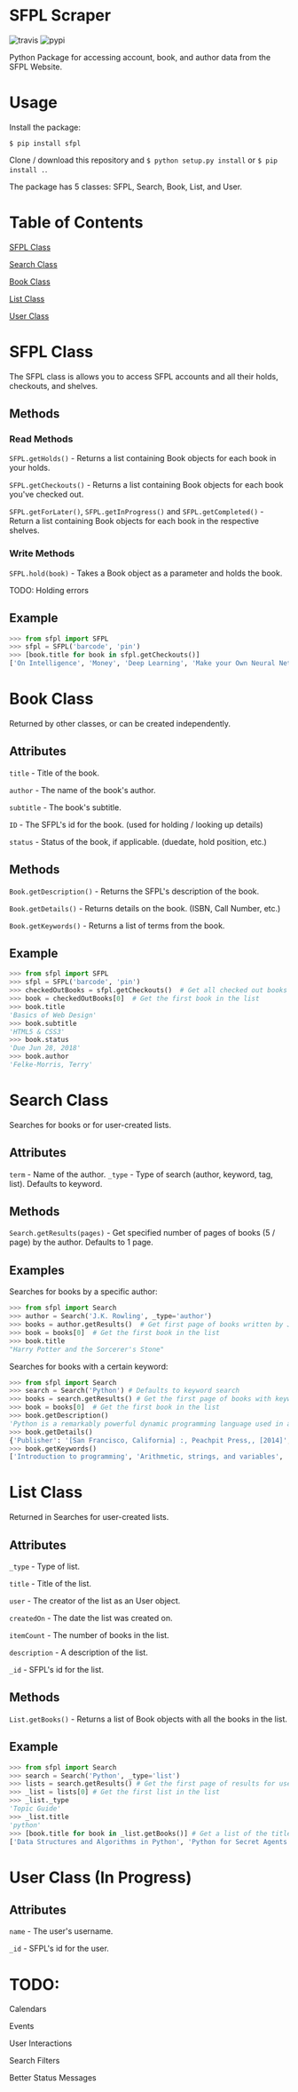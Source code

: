 # SFPL Scraper
![travis](https://travis-ci.org/kajchang/sfpl-scraper.svg?branch=master)
![pypi](https://badge.fury.io/py/sfpl.svg)

Python Package for accessing account, book, and author data from the SFPL Website.

# Usage

Install the package:

```$ pip install sfpl```

Clone / download this repository and ```$ python setup.py install``` or ```$ pip install .```.

The package has 5 classes: SFPL, Search, Book, List, and User.

# Table of Contents

[SFPL Class](https://github.com/kajchang/SFPL#sfpl-class)

[Search Class](https://github.com/kajchang/SFPL#search-class)

[Book Class](https://github.com/kajchang/SFPL#book-class)

[List Class](https://github.com/kajchang/SFPL#list-class)

[User Class](https://github.com/kajchang/SFPL#user-class)


# SFPL Class

The SFPL class is allows you to access SFPL accounts and all their holds, checkouts, and shelves.

## Methods

### Read Methods

```SFPL.getHolds()``` - Returns a list containing Book objects for each book in your holds.

```SFPL.getCheckouts()``` - Returns a list containing Book objects for each book you've checked out.

```SFPL.getForLater()```, ```SFPL.getInProgress()``` and ```SFPL.getCompleted()``` - Return a list containing Book objects for each book in the respective shelves.

### Write Methods

```SFPL.hold(book)``` - Takes a Book object as a parameter and holds the book.

TODO:
Holding errors

## Example

```python
>>> from sfpl import SFPL
>>> sfpl = SFPL('barcode', 'pin')
>>> [book.title for book in sfpl.getCheckouts()]
['On Intelligence', 'Money', 'Deep Learning', 'Make your Own Neural Network']
```

# Book Class

Returned by other classes, or can be created independently.

## Attributes

```title``` - Title of the book.

```author``` - The name of the book's author.

```subtitle``` - The book's subtitle.

```ID``` - The SFPL's id for the book. (used for holding / looking up details)

```status``` - Status of the book, if applicable. (duedate, hold position, etc.)

## Methods

```Book.getDescription()``` - Returns the SFPL's description of the book.

```Book.getDetails()``` - Returns details on the book. (ISBN, Call Number, etc.)

```Book.getKeywords()``` - Returns a list of terms from the book.

## Example

```python
>>> from sfpl import SFPL
>>> sfpl = SFPL('barcode', 'pin')
>>> checkedOutBooks = sfpl.getCheckouts()  # Get all checked out books
>>> book = checkedOutBooks[0]  # Get the first book in the list
>>> book.title
'Basics of Web Design'
>>> book.subtitle
'HTML5 & CSS3'
>>> book.status
'Due Jun 28, 2018'
>>> book.author
'Felke-Morris, Terry'
```

# Search Class

Searches for books or for user-created lists.

## Attributes

```term``` - Name of the author.
```_type``` - Type of search (author, keyword, tag, list). Defaults to keyword.

## Methods

```Search.getResults(pages)``` - Get specified number of pages of books (5 / page) by the author. Defaults to 1 page.

## Examples

Searches for books by a specific author:

```python
>>> from sfpl import Search
>>> author = Search('J.K. Rowling', _type='author')
>>> books = author.getResults()  # Get first page of books written by J.K. Rowling
>>> book = books[0]  # Get the first book in the list
>>> book.title
"Harry Potter and the Sorcerer's Stone"
```

Searches for books with a certain keyword:
```python
>>> from sfpl import Search
>>> search = Search('Python') # Defaults to keyword search
>>> books = search.getResults() # Get the first page of books with keyword 'Python'
>>> book = books[0]  # Get the first book in the list
>>> book.getDescription()
'Python is a remarkably powerful dynamic programming language used in a wide variety of situations such as Web, database access ...'
>>> book.getDetails()
{'Publisher': '[San Francisco, California] :, Peachpit Press,, [2014]', 'Edition': 'Third edition', 'ISBN': ['9780321929556', '0321929551'], ...}
>>> book.getKeywords()
['Introduction to programming', 'Arithmetic, strings, and variables', 'Writing programs', 'Flow of control', 'Functions', ...]
```

# List Class

Returned in Searches for user-created lists.

## Attributes

```_type``` - Type of list.

```title``` - Title of the list.

```user``` - The creator of the list as an User object.

```createdOn``` - The date the list was created on.

```itemCount``` - The number of books in the list.

```description``` - A description of the list.

```_id``` - SFPL's id for the list.

## Methods

```List.getBooks()``` - Returns a list of Book objects with all the books in the list.

## Example

```python
>>> from sfpl import Search
>>> search = Search('Python', _type='list')
>>> lists = search.getResults() # Get the first page of results for user-created lists named 'Python'
>>> _list = lists[0] # Get the first list in the list
>>> _list._type
'Topic Guide'
>>> _list.title
'python'
>>> [book.title for book in _list.getBooks()] # Get a list of the titles of all the books in the 'Python' list.
['Data Structures and Algorithms in Python', 'Python for Secret Agents', 'Python Forensics', 'Raspberry Pi Cookbook for Python Programmers', ...]
```

# User Class (In Progress)

## Attributes 

```name``` - The user's username.

```_id``` - SFPL's id for the user.

# TODO:

Calendars

Events

User Interactions

Search Filters

Better Status Messages

